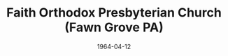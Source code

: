 ---
date: &id001 1964-04-12
end_date: null
location:
  address: 405 North Market Street
  city: Fawn Grove
  state: PA
minister:
- end: 1966-01-01
  name: Henry Fikkert
  start: 1964-01-01
  type: Pastor
- end: 1969-01-01
  name: Ronald Shaw
  start: 1966-01-01
  type: Pastor
- end: 2015-01-01
  name: Douglas Winward
  start: 1970-01-01
  type: Pastor
- end: null
  name: Shane M. Bennett
  start: 2015-01-01
  type: Pastor
ministers:
- Henry Fikkert
- Ronald Shaw
- Douglas Winward
- Shane M. Bennett
name: Faith Orthodox Presbyterian Church
names: null
origination_date: *id001
raw_data: 'PA  Fawn Grove

  Faith Orthodox Presbyterian Church  (April 12, 1964- )

  405 North Market Street

  Pastors: Henry Fikkert, 1964-66

  Ronald Shaw, 1966-69

  Douglas Winward, 1970-2015

  Shane M. Bennett, 2015-

  '
received_from: null
states:
- PA
status:
  active: true
  end_date: null
  reason: null
  received_from: null
  withdrawal_to: null
title: Faith Orthodox Presbyterian Church (Fawn Grove PA)
year_established:
- 1964

---